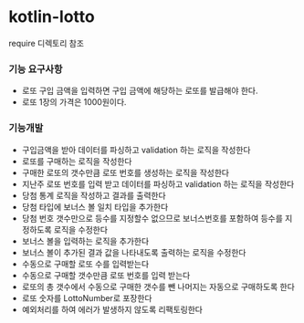 # kotlin-lotto

require 디렉토리 참조

### 기능 요구사항
- 로또 구입 금액을 입력하면 구입 금액에 해당하는 로또를 발급해야 한다.
- 로또 1장의 가격은 1000원이다.

### 기능개발
- 구입금액을 받아 데이터를 파싱하고 validation 하는 로직을 작성한다
- 로또를 구매하는 로직을 작성한다
- 구매한 로또의 갯수만큼 로또 번호를 생성하는 로직을 작성한다
- 지난주 로또 번호를 입력 받고 데이터를 파싱하고 validation 하는 로직을 작성한다
- 당첨 통계 로직을 작성하고 결과를 출력한다
- 당첨 타입에 보너스 볼 일치 타입을 추가한다
- 당첨 번호 갯수만으로 등수를 지정할수 없으므로 보너스번호를 포함하여 등수를 지정하도록 로직을 수정한다
- 보너스 볼을 입력하는 로직을 추가한다
- 보너스 볼이 추가된 결과 값을 나타내도록 출력하는 로직을 수정한다
- 수동으로 구매할 로또 수를 입력받는다
- 수동으로 구매할 갯수만큼 로또 번호를 입력 받는다
- 로또의 총 갯수에서 수동으로 구매한 갯수를 뺀 나머지는 자동으로 구매하도록 한다
- 로또 숫자를 LottoNumber로 포장한다
- 예외처리를 하여 에러가 발생하지 않도록 리팩토링한다 
